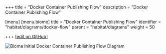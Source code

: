 +++
title = "Docker Container Publishing Flow"
description = "Docker Container Publishing Flow"

[menu]
  [menu.biome]
    title = "Docker Container Publishing Flow"
    identifier = "habitat/diagrams/docker-flow"
    parent = "habitat/diagrams"
    weight = 50

+++
[\[edit on GitHub\]](https://github.com/habitat-sh/habitat/blob/master/components/docs-chef-io/content/habitat/docker_flow.md)

![Biome Initial Docker Container Publishing Flow Diagram](/images/habitat/biome-initial-docker-container-publishing-flow.png)
